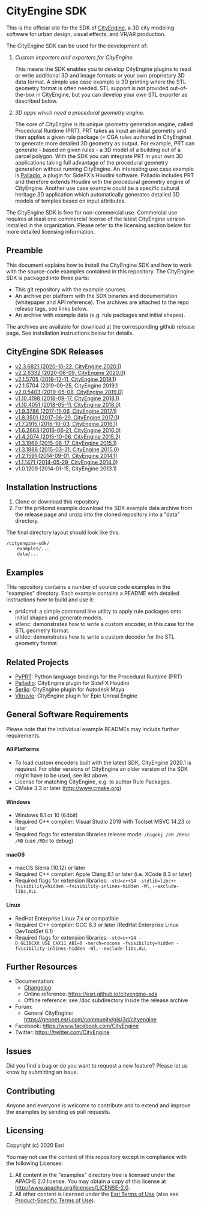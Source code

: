 # CityEngine SDK

This is the official site for the SDK of [CityEngine](https://www.esri.com/en-us/arcgis/products/esri-cityengine/overview), a 3D city modeling software for urban design, visual effects, and VR/AR production.

The CityEngine SDK can be used for the development of:

1. *Custom importers and exporters for CityEngine.*

   This means the SDK enables you to develop CityEngine plugins to read or write additional 3D and image formats or your own proprietary 3D data format. A simple use case example is 3D printing where the STL geometry format is often needed. STL support is not provided out-of-the-box in CityEngine, but you can develop your own STL exporter as described below.

2. *3D apps which need a procedural geometry engine.*

   The core of CityEngine is its unique geometry generation engine, called Procedural Runtime (PRT). PRT takes as input an initial geometry and then applies a given rule package (= CGA rules authored in CityEngine) to generate more detailed 3D geometry as output. For example, PRT can generate - based on given rules - a 3D model of a building out of a parcel polygon. With the SDK you can integrate PRT in your own 3D applications taking full advantage of the procedural geometry generation without running CityEngine. An interesting use case example is [Palladio](https://github.com/esri/palladio), a plugin for SideFX’s Houdini software. Palladio includes PRT and therefore extends Houdini with the procedural geometry engine of CityEngine. Another use case example could be a specific cultural heritage 3D application which automatically generates detailed 3D models of temples based on input attributes.

The CityEngine SDK is free for non-commercial use. Commercial use requires at least one commercial license of the latest CityEngine version installed in the organization. Please refer to the licensing section below for more detailed licensing information.


## Preamble

This document explains how to install the CityEngine SDK and how to work with the source-code examples contained in this repository. The CityEngine SDK is packaged into three parts:
* This git repository with the example sources.
* An archive per platform with the SDK binaries and documentation (whitepaper and API reference). The archives are attached to the repo release tags, see links below.
* An archive with example data (e.g. rule packages and initial shapes).

The archives are available for download at the corresponding github release page. See installation instructions below for details.


## CityEngine SDK Releases
- [v2.3.6821 (2020-10-22, CityEngine 2020.1)](https://github.com/Esri/cityengine-sdk/releases/tag/2.3.6821)
- [v2.2.6332 (2020-06-09, CityEngine 2020.0)](https://github.com/Esri/cityengine-sdk/releases/tag/2.2.6332)
- [v2.1.5705 (2019-12-11, CityEngine 2019.1)](https://github.com/Esri/cityengine-sdk/releases/tag/2.1.5705)
- v2.1.5704 (2019-09-25, CityEngine 2019.1
- [v2.0.5403 (2019-05-08, CityEngine 2019.0)](https://github.com/Esri/cityengine-sdk/releases/tag/2.0.5403)
- [v1.10.4198 (2018-09-17, CityEngine 2018.1)](https://github.com/Esri/cityengine-sdk/releases/tag/1.10.4198)
- [v1.10.4051 (2018-05-11, CityEngine 2018.0)](https://github.com/Esri/cityengine-sdk/releases/tag/1.10.4051)
- [v1.9.3786 (2017-11-06, CityEngine 2017.1)](https://github.com/Esri/cityengine-sdk/releases/tag/1.9.3786)
- [v1.8.3501 (2017-06-29, CityEngine 2017.0)](https://github.com/Esri/cityengine-sdk/releases/tag/1.8.3501)
- [v1.7.2915 (2016-10-03, CityEngine 2016.1)](https://github.com/Esri/cityengine-sdk/releases/tag/1.7.2915)
- [v1.6.2663 (2016-06-21, CityEngine 2016.0)](https://github.com/Esri/cityengine-sdk/releases/tag/1.6.2663)
- [v1.4.2074 (2015-10-06, CityEngine 2015.2)](https://github.com/Esri/cityengine-sdk/releases/tag/1.4.2074)
- [v1.3.1969 (2015-06-17, CityEngine 2015.1)](https://github.com/Esri/cityengine-sdk/releases/tag/1.3.1969)
- [v1.3.1888 (2015-03-31, CityEngine 2015.0)](https://github.com/Esri/cityengine-sdk/releases/tag/1.3.1888)
- [v1.2.1591 (2014-09-01, CityEngine 2014.1)](https://github.com/Esri/cityengine-sdk/releases/tag/1.2.1591)
- [v1.1.1471 (2014-05-29, CityEngine 2014.0)](https://github.com/Esri/cityengine-sdk/releases/tag/1.1.1471)
- v1.0.1209 (2014-01-15, CityEngine 2013.1)


## Installation Instructions
1. Clone or download this repository
2. For the prt4cmd example download the SDK example data archive from the release page and unzip into the cloned repository into a "data" directory.

The final directory layout should look like this:
```
/cityengine-sdk/
    examples/...
    data/...
```

## Examples
This repository contains a number of source code examples in the "examples" directory. Each example contains a README with detailed instructions how to build and use it:
* prt4cmd: a simple command line utility to apply rule packages onto initial shapes and generate models.
* stlenc: demonstrates how to write a custom encoder, in this case for the STL geometry format.
* stldec: demonstrates how to write a custom decoder for the STL geometry format.

## Related Projects
* [PyPRT](https://esri.github.io/cityengine/pyprt): Python language bindings for the Procedural Runtime (PRT)
* [Palladio](https://esri.github.io/cityengine/palladio): CityEngine plugin for SideFX Houdini
* [Serlio](https://esri.github.io/cityengine/serlio): CityEngine plugin for Autodesk Maya
* [Vitruvio](https://esri.github.io/cityengine/vitruvio): CityEngine plugin for Epic Unreal Engine


## General Software Requirements
Please note that the individual example READMEs may include further requirements.


#### All Platforms
* To load custom encoders built with the latest SDK, CityEngine 2020.1 is required. For older versions of CityEngine an older version of the SDK might have to be used, see list above.
* License for matching CityEngine, e.g. to author Rule Packages.
* CMake 3.3 or later (http://www.cmake.org)


#### Windows
* Windows 8.1 or 10 (64bit)
* Required C++ compiler: Visual Studio 2019 with Toolset MSVC 14.23 or later
* Required flags for extension libraries release mode: `/bigobj /GR /EHsc /MD` (use `/MDd` to debug)


#### macOS
* macOS Sierra (10.12) or later
* Required C++ compiler: Apple Clang 8.1 or later (i.e. XCode 8.3 or later)
* Required flags for extension libraries: `-std=c++14 -stdlib=libc++ -fvisibility=hidden -fvisibility-inlines-hidden -Wl,--exclude-libs,ALL`


#### Linux
* RedHat Enterprise Linux 7.x or compatible
* Required C++ compiler: GCC 6.3 or later (RedHat Enterprise Linux DevToolSet 6.1)
* Required flags for extension libraries: `-std=c++14 -D_GLIBCXX_USE_CXX11_ABI=0 -march=nocona -fvisibility=hidden -fvisibility-inlines-hidden -Wl,--exclude-libs,ALL`


## Further Resources
* Documentation:
    * [Changelog](changelog.md)
    * Online reference: https://esri.github.io/cityengine-sdk
    * Offline reference: see /doc subdirectory inside the release archive
* Forum:
    * General CityEngine: https://geonet.esri.com/community/gis/3d/cityengine
* Facebook: https://www.facebook.com/CityEngine
* Twitter: https://twitter.com/CityEngine


## Issues
Did you find a bug or do you want to request a new feature? Please let us know by submitting an issue.


## Contributing
Anyone and everyone is welcome to contribute and to extend and improve the examples by sending us pull requests.


## Licensing
Copyright (c) 2020 Esri

You may not use the content of this repository except in compliance with the following Licenses:
1. All content in the "examples" directory tree is licensed under the APACHE 2.0 license. You may obtain a copy of this license at http://www.apache.org/licenses/LICENSE-2.0.
1. All other content is licensed under the [Esri Terms of Use](https://www.esri.com/legal/licensing-translations) (also see [Product-Specific Terms of Use](https://assets.esri.com/content/dam/esrisites/en-us/media/legal/product-specific-terms-of-use/e300.pdf)).
